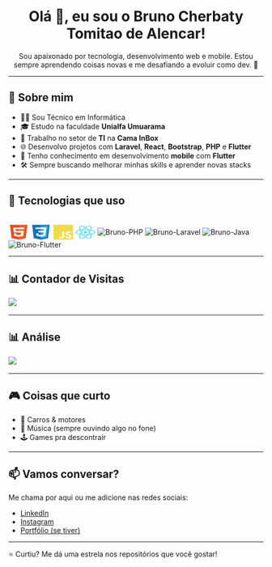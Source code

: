 <h1 align="center">Olá 👋, eu sou o Bruno Cherbaty Tomitao de Alencar!</h1>
<p align="center">
Sou apaixonado por tecnologia, desenvolvimento web e mobile. Estou sempre aprendendo coisas novas e me desafiando a evoluir como dev. 🚀
</p>

---

## 🧠 Sobre mim

- 👨‍💻 Sou Técnico em Informática
- 🎓 Estudo na faculdade **Unialfa Umuarama**
- 💼 Trabalho no setor de **TI** na **Cama InBox**
- 🌐 Desenvolvo projetos com **Laravel**, **React**, **Bootstrap**, **PHP** e **Flutter**
- 📱 Tenho conhecimento em desenvolvimento **mobile** com **Flutter**
- 🛠️ Sempre buscando melhorar minhas skills e aprender novas stacks

---

## 🎯 Tecnologias que uso

<div style="display: inline_block"><br>
  <img align="center" alt="Bruno-HTML" height="30" width="40" src="https://raw.githubusercontent.com/devicons/devicon/master/icons/html5/html5-original.svg">
  <img align="center" alt="Bruno-CSS" height="30" width="40" src="https://raw.githubusercontent.com/devicons/devicon/master/icons/css3/css3-original.svg">
  <img align="center" alt="Bruno-JS" height="30" width="40" src="https://raw.githubusercontent.com/devicons/devicon/master/icons/javascript/javascript-plain.svg">
  <img align="center" alt="Bruno-React" height="30" width="40" src="https://raw.githubusercontent.com/devicons/devicon/master/icons/react/react-original.svg">
  <img align="center" alt="Bruno-PHP" height="30" width="40" src="https://cdn.jsdelivr.net/gh/devicons/devicon/icons/php/php-original.svg">
  <img align="center" alt="Bruno-Laravel" height="30" width="40" src="https://cdn.jsdelivr.net/gh/devicons/devicon/icons/laravel/laravel-plain-wordmark.svg">
  <img align="center" alt="Bruno-Java" height="30" width="40" src="https://cdn.jsdelivr.net/gh/devicons/devicon/icons/java/java-original-wordmark.svg">
  <img align="center" alt="Bruno-Flutter" height="30" width="40" src="https://cdn.jsdelivr.net/gh/devicons/devicon/icons/flutter/flutter-original.svg">
</div>

---

## 📊 Contador de Visitas

![](https://komarev.com/ghpvc/?username=BrunoTomitao)


---


## 📊 Análise

![](https://github-readme-stats.vercel.app/api?username=BrunoTomitao)


---

## 🎮 Coisas que curto

- 🚗 Carros & motores
- 🎵 Música (sempre ouvindo algo no fone)
- 🕹️ Games pra descontrair

---

## 📫 Vamos conversar?

Me chama por aqui ou me adicione nas redes sociais:

- [LinkedIn](https://www.linkedin.com/in/bruno-cherbaty-de-alencar-89b6a4266/)  
- [Instagram](https://www.instagram.com/bruno_cherbaty)  
- [Portfólio (se tiver)](https://seusite.com)  

---

⭐️ Curtiu? Me dá uma estrela nos repositórios que você gostar!

